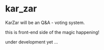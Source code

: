 # kar_zar

KarZar will be an Q&A - voting system.

this is front-end side of the magic happening!

under development yet ...
